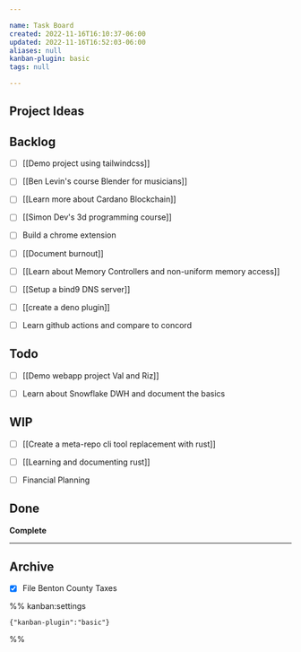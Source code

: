 ```yaml
---

name: Task Board
created: 2022-11-16T16:10:37-06:00
updated: 2022-11-16T16:52:03-06:00
aliases: null
kanban-plugin: basic
tags: null

---
```


## Project Ideas



## Backlog

- [ ] [[Demo project using tailwindcss]]
- [ ] [[Ben Levin's course  Blender for musicians]]
- [ ] [[Learn more about Cardano Blockchain]]
- [ ] [[Simon Dev's 3d programming course]]
- [ ] Build a chrome extension
- [ ] [[Document burnout]]
- [ ] [[Learn about Memory Controllers and non-uniform memory access]]
- [ ] [[Setup a bind9 DNS server]]
- [ ] [[create a deno plugin]]
- [ ] Learn github actions and compare to concord


## Todo

- [ ] [[Demo webapp project Val and Riz]]
- [ ] Learn about Snowflake DWH and document the basics


## WIP

- [ ] [[Create a meta-repo cli tool replacement with rust]]
- [ ] [[Learning and documenting rust]]
- [ ] Financial Planning


## Done

**Complete**


***

## Archive

- [x] File Benton County Taxes

%% kanban:settings
```
{"kanban-plugin":"basic"}
```
%%
